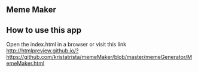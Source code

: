 ## Meme Maker

## How to use this app
 Open the index.html in a browser
 or visit this link http://htmlpreview.github.io/?https://github.com/kristatrista/memeMaker/blob/master/memeGenerator/MemeMaker.html
